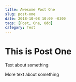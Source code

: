 ```yaml
---
title: Awesome Post One
slug: post-one
date: 2018-10-08 10:09 -0300
tags: [Post, One, Odd]
category: Test
---
```


# This is Post One

Text about something

<!--more-->

More text about something
